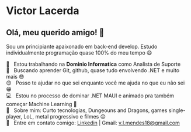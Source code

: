# Victor Lacerda

## Olá, meu querido amigo! 👋
Sou um principiante apaixonado em back-end develop.
Estudo individualmente programação quase 100% do meu tempo :smile:

 :rocket:  &nbsp; Estou trabalhando na **Dominio Informatica** como Analista de Suporte
 <br/> :purple_heart: &nbsp; Buscando aprender Git, github, quase tudo envolvendo .NET e muito mais :sunglasses:
 <br/> :blush: &nbsp; Posso te ajudar no que sei enquanto você me ajuda no que eu não sei :grin:
 <br/> :computer: &nbsp; Estou no processo de dominar .NET MAUI e animado pra também começar Machine Learning :purple_heart:
 <br/> 💬  &nbsp; Sobre mim: Curto tecnologias, Dungeouns and Dragons, games single-player, LoL, metal progressivo e filmes :relieved:
 <br/> :email: &nbsp; Entre em contato comigo: [Linkedin](https://www.linkedin.com/in/victor-lacerda-8b6354155/)
| 
Gmail:  v.l.mendes18@gmail.com
